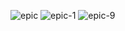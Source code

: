 ![epic](https://user-images.githubusercontent.com/84101827/183650185-153fd803-a843-4f4f-8516-9ba9c7785233.png)
![epic-1](https://user-images.githubusercontent.com/84101827/183650209-667f8f91-be6e-4cf0-aee6-c7fb68f38bdd.png)
![epic-9](https://user-images.githubusercontent.com/84101827/183858196-327be399-883f-4cfd-ac9b-dee5d0f24549.png)
